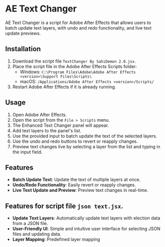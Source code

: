 # AE Text Changer

AE Text Changer is a script for Adobe After Effects that allows users to batch update text layers, with undo and redo functionality, and live text update previews.

## Installation

1. Download the script file `TextChanger By SahiDemon 2.0.jsx`.
2. Place the script file in the Adobe After Effects Scripts folder:
   - Windows: `C:\Program Files\Adobe\Adobe After Effects <version>\Support Files\Scripts\`
   - macOS: `/Applications/Adobe After Effects <version>/Scripts/`
3. Restart Adobe After Effects if it is already running.

## Usage

1. Open Adobe After Effects.
2. Open the script from the `File > Scripts` menu.
3. The Enhanced Text Changer panel will appear.
4. Add text layers to the panel's list.
5. Use the provided input to batch update the text of the selected layers.
6. Use the undo and redo buttons to revert or reapply changes.
7. Preview text changes live by selecting a layer from the list and typing in the input field.

## Features

- **Batch Update Text**: Update the text of multiple layers at once.
- **Undo/Redo Functionality**: Easily revert or reapply changes.
- **Live Text Update and Preview**: Preview text changes in real-time.


## Features for script file `json text.jsx`.

- **Update Text Layers**: Automatically update text layers with election data from a JSON file.
- **User-Friendly UI**: Simple and intuitive user interface for selecting JSON files and updating data.
- **Layer Mapping**: Predefined layer mapping 
